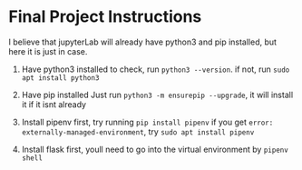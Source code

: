 # Final Project Instructions
I believe that jupyterLab will already have python3 and pip installed, but here it is just in case.

1. Have python3 installed
to check, run `python3 --version`. if not, run `sudo apt install python3`

2. Have pip installed
Just run `python3 -m ensurepip --upgrade`, it will install it if it isnt already

3. Install pipenv
first, try running `pip install pipenv`
if you get `error: externally-managed-environment`,
try `sudo apt install pipenv`

4. Install flask
first, youll need to go into the virtual environment by `pipenv shell`
